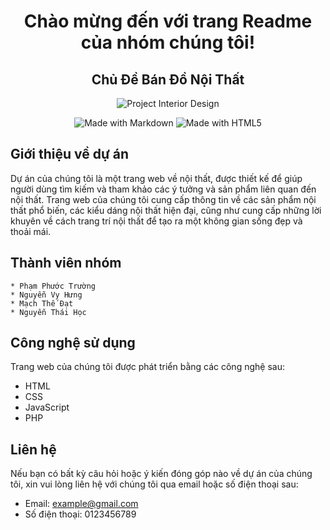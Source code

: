 <h1 align="center">Chào mừng đến với trang Readme của nhóm chúng tôi!</h1>
<h2 align="center">Chủ Đề Bán Đồ Nội Thất</h2>

<p align="center">
  <img src="https://img.shields.io/badge/Project-Interior%20Design-brightgreen" alt="Project Interior Design">
</p>

<p align="center">
  <img src="https://img.shields.io/badge/Made%20with-Markdown-blue" alt="Made with Markdown">
  <img src="https://img.shields.io/badge/Made%20with-HTML5-red" alt="Made with HTML5">
</p>

## Giới thiệu về dự án

Dự án của chúng tôi là một trang web về nội thất, được thiết kế để giúp người dùng tìm kiếm và tham khảo các ý tưởng và sản phẩm liên quan đến nội thất. Trang web của chúng tôi cung cấp thông tin về các sản phẩm nội thất phổ biến, các kiểu dáng nội thất hiện đại, cũng như cung cấp những lời khuyên về cách trang trí nội thất để tạo ra một không gian sống đẹp và thoải mái.

## Thành viên nhóm

    * Phạm Phước Trường
    * Nguyễn Vy Hưng
    * Mạch Thế Đạt 
    * Nguyễn Thái Học

## Công nghệ sử dụng

Trang web của chúng tôi được phát triển bằng các công nghệ sau:

* HTML
* CSS
* JavaScript
* PHP

## Liên hệ

Nếu bạn có bất kỳ câu hỏi hoặc ý kiến đóng góp nào về dự án của chúng tôi, xin vui lòng liên hệ với chúng tôi qua email hoặc số điện thoại sau:

* Email: example@gmail.com
* Số điện thoại: 0123456789


